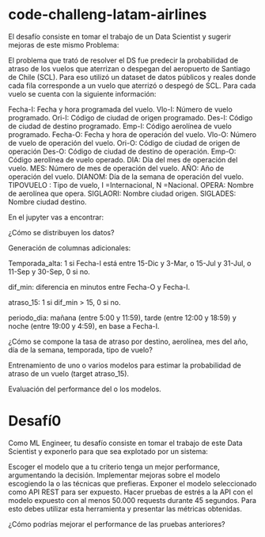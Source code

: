 # code-challeng-latam-airlines
El desafío consiste en tomar el trabajo de un Data Scientist y sugerir mejoras de este mismo
Problema:



El problema que trató de resolver el DS fue predecir la probabilidad de atraso de los vuelos que aterrizan o despegan del aeropuerto de Santiago de Chile (SCL). Para eso utilizó un dataset de datos públicos y reales donde cada fila corresponde a un vuelo que aterrizó o despegó de SCL. 
Para cada vuelo se cuenta con la siguiente información:

Fecha-I: Fecha y hora programada del vuelo. 
Vlo-I: Número de vuelo programado.
Ori-I: Código de ciudad de origen programado. 
Des-I: Código de ciudad de destino programado. 
Emp-I: Código aerolínea de vuelo programado. 
Fecha-O: Fecha y hora de operación del vuelo. 
Vlo-O: Número de vuelo de operación del vuelo. 
Ori-O: Código de ciudad de origen de operación 
Des-O: Código de ciudad de destino de operación. 
Emp-O: Código aerolínea de vuelo operado.
DIA: Día del mes de operación del vuelo.
MES: Número de mes de operación del vuelo. 
AÑO: Año de operación del vuelo.
DIANOM: Día de la semana de operación del vuelo. 
TIPOVUELO : Tipo de vuelo, I =Internacional, N =Nacional. 
OPERA: Nombre de aerolínea que opera.
SIGLAORI: Nombre ciudad origen.
SIGLADES: Nombre ciudad destino.

En el jupyter vas a encontrar:

¿Cómo se distribuyen los datos?

Generación de columnas adicionales:

Temporada_alta: 1 si Fecha-I está entre 15-Dic y 3-Mar, o 15-Jul y 31-Jul, o 11-Sep y 30-Sep, 0 si no.

dif_min: diferencia en minutos entre Fecha-O y Fecha-I.

atraso_15: 1 si dif_min > 15, 0 si no.

periodo_dia: mañana (entre 5:00 y 11:59), tarde (entre 12:00 y 18:59) y noche (entre 19:00 y 4:59), en base a Fecha-I.

¿Cómo se compone la tasa de atraso por destino, aerolínea, mes del año, día de la semana, temporada, tipo de vuelo? 

Entrenamiento de uno o varios modelos para estimar la probabilidad de atraso de un vuelo (target atraso_15).

Evaluación del performance del o los modelos.


# Desafí0

Como ML Engineer, tu desafío consiste en tomar el trabajo de este Data Scientist y exponerlo para que sea explotado por un sistema:

Escoger el modelo que a tu criterio tenga un mejor performance, argumentando la decisión.
Implementar mejoras sobre el modelo escogiendo la o las técnicas que prefieras. 
Exponer el modelo seleccionado como API REST para ser expuesto.
Hacer pruebas de estrés a la API con el modelo expuesto con al menos 50.000 requests durante 45 segundos. Para esto debes utilizar esta herramienta y presentar las métricas obtenidas. 

¿Cómo podrías mejorar el performance de las pruebas anteriores?




